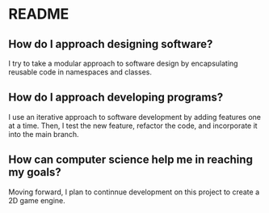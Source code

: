 
# README

## How do I approach designing software?

I try to take a modular approach to software design by encapsulating reusable
code in namespaces and classes.

## How do I approach developing programs?

I use an iterative approach to software development by adding features one at a time.
Then, I test the new feature, refactor the code, and incorporate it into the main branch.

## How can computer science help me in reaching my goals?

Moving forward, I plan to continnue development on this project to create a 2D game engine.